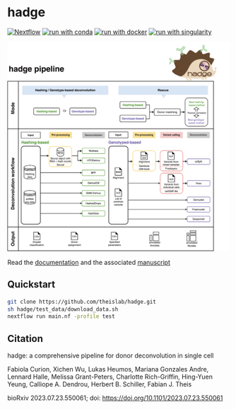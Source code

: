 # hadge

[![Nextflow](https://img.shields.io/badge/nextflow%20DSL2-%E2%89%A522.10.1-23aa62.svg)](https://www.nextflow.io/)
[![run with conda](http://img.shields.io/badge/run%20with-conda-3EB049?labelColor=000000&logo=anaconda)](https://docs.conda.io/en/latest/)
[![run with docker](https://img.shields.io/badge/run%20with-docker-0db7ed?labelColor=000000&logo=docker)](https://www.docker.com/)
[![run with singularity](https://img.shields.io/badge/run%20with-singularity-1d355c.svg?labelColor=000000)](https://sylabs.io/docs/)

![Caption](docs/source/_static/images/pipeline.png)

Read the [documentation](https://hadge.readthedocs.io/en/latest/) and the associated [manuscript](https://www.biorxiv.org/content/10.1101/2023.07.23.550061v1)

## Quickstart

```bash
git clone https://github.com/theislab/hadge.git
sh hadge/test_data/download_data.sh
nextflow run main.nf -profile test
```

## Citation

hadge: a comprehensive pipeline for donor deconvolution in single cell

Fabiola Curion, Xichen Wu, Lukas Heumos, Mariana Gonzales Andre, Lennard Halle, Melissa Grant-Peters, Charlotte Rich-Griffin, Hing-Yuen Yeung, Calliope A. Dendrou, Herbert B. Schiller, Fabian J. Theis

bioRxiv 2023.07.23.550061; doi: https://doi.org/10.1101/2023.07.23.550061
